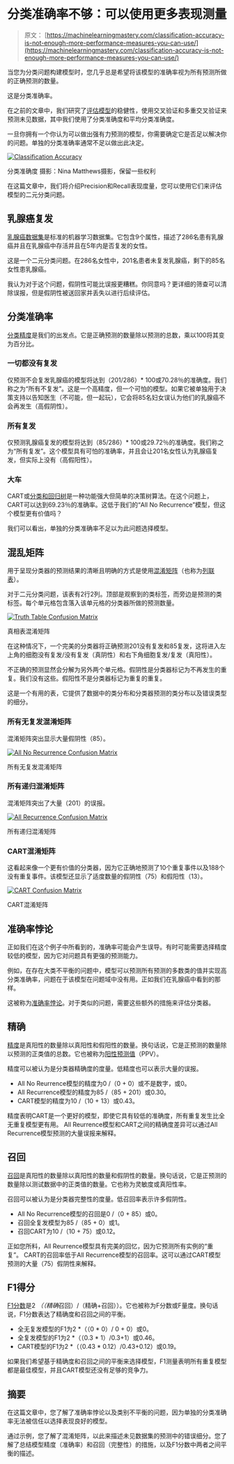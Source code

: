 # 分类准确率不够：可以使用更多表现测量

> 原文： [https://machinelearningmastery.com/classification-accuracy-is-not-enough-more-performance-measures-you-can-use/](https://machinelearningmastery.com/classification-accuracy-is-not-enough-more-performance-measures-you-can-use/)

当您为分类问题构建模型时，您几乎总是希望将该模型的准确率视为所有预测所做的正确预测的数量。

这是分类准确率。

在之前的文章中，我们研究了[评估模型](http://machinelearningmastery.com/how-to-choose-the-right-test-options-when-evaluating-machine-learning-algorithms/ "How To Choose The Right Test Options When Evaluating Machine Learning Algorithms")的稳健性，使用交叉验证和多重交叉验证来预测未见数据，其中我们使用了分类准确度和平均分类准确度。

一旦你拥有一个你认为可以做出强有力预测的模型，你需要确定它是否足以解决你的问题。单独的分类准确率通常不足以做出此决定。

[![Classification Accuracy](img/7a329bed5d17347b0e270df35266f1fe.jpg)](https://3qeqpr26caki16dnhd19sv6by6v-wpengine.netdna-ssl.com/wp-content/uploads/2014/03/classification-accuracy.jpg)

分类准确度
摄影：Nina Matthews摄影，保留一些权利

在这篇文章中，我们将介绍Precision和Recall表现度量，您可以使用它们来评估模型的二元分类问题。

## 乳腺癌复发

[乳腺癌数据集](http://archive.ics.uci.edu/ml/datasets/Breast+Cancer)是标准的机器学习数据集。它包含9个属性，描述了286名患有乳腺癌并且在乳腺癌中存活并且在5年内是否复发的女性。

这是一个二元分类问题。在286名女性中，201名患者未复发乳腺癌，剩下的85名女性患乳腺癌。

我认为对于这个问题，假阴性可能比误报更糟糕。你同意吗？更详细的筛查可以清除误报，但是假阴性被送回家并丢失以进行后续评估。

## 分类准确率

[分类精度](http://en.wikipedia.org/wiki/Accuracy_and_precision)是我们的出发点。它是正确预测的数量除以预测的总数，乘以100将其变为百分比。

### 一切都没有复发

仅预测不会复发乳腺癌的模型将达到（201/286）* 100或70.28％的准确度。我们称之为“所有不复发”。这是一个高精度，但一个可怕的模型。如果它被单独用于决策支持以告知医生（不可能，但一起玩），它会将85名妇女误认为他们的乳腺癌不会再发生（高假阴性）。

### 所有复发

仅预测乳腺癌复发的模型将达到（85/286）* 100或29.72％的准确度。我们称之为“所有复发”。这个模型具有可怕的准确率，并且会让201名女性认为乳腺癌复发，但实际上没有（高假阳性）。

### 大车

CART或[分类和回归树](http://en.wikipedia.org/wiki/Predictive_analytics#Classification_and_regression_trees)是一种功能强大但简单的决策树算法。在这个问题上，CART可以达到69.23％的准确率。这低于我们的“All No Recurrence”模型，但这个模型更有价值吗？

我们可以看出，单独的分类准确率不足以为此问题选择模型。

## 混乱矩阵

用于呈现分类器的预测结果的清晰且明确的方式是使用[混淆矩阵](http://en.wikipedia.org/wiki/Table_of_confusion#Table_of_confusion)（也称为[列联表](http://en.wikipedia.org/wiki/Contingency_table)）。

对于二元分类问题，该表有2行2列。顶部是观察到的类标签，而旁边是预测的类标签。每个单元格包含落入该单元格的分类器所做的预测数量。

[![Truth Table Confusion Matrix](img/77dddc6647d29c6f5b500f602293112c.jpg)](https://3qeqpr26caki16dnhd19sv6by6v-wpengine.netdna-ssl.com/wp-content/uploads/2014/03/truth_table.png)

真相表混淆矩阵

在这种情况下，一个完美的分类器将正确预测201没有复发和85复发，这将进入左上角的细胞没有复发/没有复发（真阴性）和右下角细胞复发/复发（真阳性）。

不正确的预测显然会分解为另外两个单元格。假阴性是分类器标记为不再发生的重复。我们没有这些。假阳性不是分类器标记为重复的重复。

这是一个有用的表，它提供了数据中的类分布和分类器预测的类分布以及错误类型的细分。

### 所有无复发混淆矩阵

混淆矩阵突出显示大量假阴性（85）。

[![All No Recurrence Confusion Matrix](img/68da7b948431f37954013a9140484934.jpg)](https://3qeqpr26caki16dnhd19sv6by6v-wpengine.netdna-ssl.com/wp-content/uploads/2014/03/no_recurrence_confusion_matrix.png)

所有无复发混淆矩阵

### 所有递归混淆矩阵

混淆矩阵突出了大量（201）的误报。

[![All Recurrence Confusion Matrix](img/1e9aa8d22b023c09637f4ba6b747c4f0.jpg)](https://3qeqpr26caki16dnhd19sv6by6v-wpengine.netdna-ssl.com/wp-content/uploads/2014/03/recurrence_confusion_matrix.png)

所有递归混淆矩阵

### CART混淆矩阵

这看起来像一个更有价值的分类器，因为它正确地预测了10个重复事件以及188个没有重复事件。该模型还显示了适度数量的假阴性（75）和假阳性（13）。

[![CART Confusion Matrix](img/a0eba0e35ba562edceef57a31926c486.jpg)](https://3qeqpr26caki16dnhd19sv6by6v-wpengine.netdna-ssl.com/wp-content/uploads/2014/03/cart_confusion_matrix.png)

CART混淆矩阵

## 准确率悖论

正如我们在这个例子中所看到的，准确率可能会产生误导。有时可能需要选择精度较低的模型，因为它对问题具有更强的预测能力。

例如，在存在大类不平衡的问题中，模型可以预测所有预测的多数类的值并实现高分类准确率，问题在于该模型在问题域中没有用。正如我们在乳腺癌中看到的那样。

这被称为[准确率悖论](http://en.wikipedia.org/wiki/Accuracy_paradox)。对于类似的问题，需要这些额外的措施来评估分类器。

## 精确

[精度](http://en.wikipedia.org/wiki/Information_retrieval#Precision)是真阳性的数量除以真阳性和假阳性的数量。换句话说，它是正预测的数量除以预测的正类值的总数。它也被称为[阳性预测值](http://en.wikipedia.org/wiki/Positive_predictive_value)（PPV）。

精度可以被认为是分类器精确度的度量。低精度也可以表示大量的误报。

*   All No Reurrence模型的精度为0 /（0 + 0）或不是数字，或0。
*   All Recurrence模型的精度为85 /（85 + 201）或0.30。
*   CART模型的精度为10 /（10 + 13）或0.43。

精度表明CART是一个更好的模型，即使它具有较低的准确度，所有重复发生比全无重复模型更有用。 All Reurrence模型和CART之间的精确度差异可以通过All Recurrence模型预测的大量误报来解释。

## 召回

[召回](http://en.wikipedia.org/wiki/Information_retrieval#Recall)是真阳性的数量除以真阳性的数量和假阴性的数量。换句话说，它是正预测的数量除以测试数据中的正类值的数量。它也称为灵敏度或真阳性率。

召回可以被认为是分类器完整性的度量。低召回率表示许多假阴性。

*   All No Recurrence模型的召回是0 /（0 + 85）或0。
*   召回全复发模型为85 /（85 + 0）或1。
*   召回CART为10 /（10 + 75）或0.12。

正如您所料，All Reurrence模型具有完美的回忆，因为它预测所有实例的“重复”。 CART的召回率低于All Recurrence模型的召回率。这可以通过CART模型预测的大量（75）假阴性来解释。

## F1得分

[F1分数](http://en.wikipedia.org/wiki/F1_score)是2 *（（精确*召回）/（精确+召回））。它也被称为F分数或F量度。换句话说，F1分数表达了精确度和召回之间的平衡。

*   全无复发模型的F1为2 *（（0 * 0）/ 0 + 0）或0。
*   全复发模型的F1为2 *（（0.3 * 1）/0.3+1）或0.46。
*   CART模型的F1为2 *（（0.43 * 0.12）/0.43+0.12）或0.19。

如果我们希望基于精确度和召回之间的平衡来选择模型，F1测量表明所有重复模型都是最佳模型，并且CART模型还没有足够的竞争力。

## 摘要

在这篇文章中，您了解了准确率悖论以及类别不平衡的问题，因为单独的分类准确率无法被信任以选择表现良好的模型。

通过示例，您了解了混淆矩阵，以此来描述未见数据集的预测中的错误细分。您了解了总结模型精度（准确率）和召回（完整性）的措施，以及F1分数中两者之间平衡的描述。